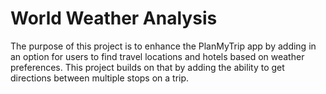 # World Weather Analysis
The purpose of this project is to enhance the PlanMyTrip app by adding in an option for users to find travel locations and hotels based on weather preferences. This project builds on that by adding the ability to get directions between multiple stops on a trip.
